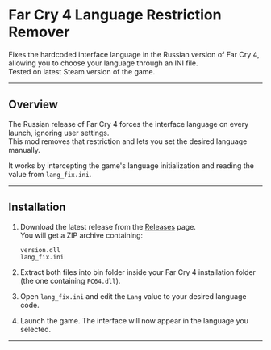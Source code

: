 # Far Cry 4 Language Restriction Remover

Fixes the hardcoded interface language in the Russian version of Far Cry 4, allowing you to choose your language through an INI file.  
Tested on latest Steam version of the game.

---

## Overview

The Russian release of Far Cry 4 forces the interface language on every launch, ignoring user settings.  
This mod removes that restriction and lets you set the desired language manually.

It works by intercepting the game's language initialization and reading the value from `lang_fix.ini`.

---

## Installation

1. Download the latest release from the [Releases](../../releases) page.  
   You will get a ZIP archive containing:

   ```
   version.dll
   lang_fix.ini
   ```

2. Extract both files into bin folder inside your Far Cry 4 installation folder (the one containing `FC64.dll`).

3. Open `lang_fix.ini` and edit the `Lang` value to your desired language code.

4. Launch the game. The interface will now appear in the language you selected.

---
